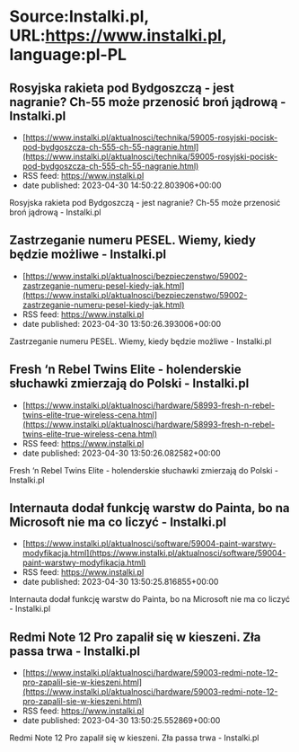 # Source:Instalki.pl, URL:https://www.instalki.pl, language:pl-PL

## Rosyjska rakieta pod Bydgoszczą - jest nagranie? Ch-55 może przenosić broń jądrową - Instalki.pl
 - [https://www.instalki.pl/aktualnosci/technika/59005-rosyjski-pocisk-pod-bydgoszcza-ch-555-ch-55-nagranie.html](https://www.instalki.pl/aktualnosci/technika/59005-rosyjski-pocisk-pod-bydgoszcza-ch-555-ch-55-nagranie.html)
 - RSS feed: https://www.instalki.pl
 - date published: 2023-04-30 14:50:22.803906+00:00

Rosyjska rakieta pod Bydgoszczą - jest nagranie? Ch-55 może przenosić broń jądrową - Instalki.pl

## Zastrzeganie numeru PESEL. Wiemy, kiedy będzie możliwe - Instalki.pl
 - [https://www.instalki.pl/aktualnosci/bezpieczenstwo/59002-zastrzeganie-numeru-pesel-kiedy-jak.html](https://www.instalki.pl/aktualnosci/bezpieczenstwo/59002-zastrzeganie-numeru-pesel-kiedy-jak.html)
 - RSS feed: https://www.instalki.pl
 - date published: 2023-04-30 13:50:26.393006+00:00

Zastrzeganie numeru PESEL. Wiemy, kiedy będzie możliwe - Instalki.pl

## Fresh ‘n Rebel Twins Elite - holenderskie słuchawki zmierzają do Polski - Instalki.pl
 - [https://www.instalki.pl/aktualnosci/hardware/58993-fresh-n-rebel-twins-elite-true-wireless-cena.html](https://www.instalki.pl/aktualnosci/hardware/58993-fresh-n-rebel-twins-elite-true-wireless-cena.html)
 - RSS feed: https://www.instalki.pl
 - date published: 2023-04-30 13:50:26.082582+00:00

Fresh ‘n Rebel Twins Elite - holenderskie słuchawki zmierzają do Polski - Instalki.pl

## Internauta dodał funkcję warstw do Painta, bo na Microsoft nie ma co liczyć - Instalki.pl
 - [https://www.instalki.pl/aktualnosci/software/59004-paint-warstwy-modyfikacja.html](https://www.instalki.pl/aktualnosci/software/59004-paint-warstwy-modyfikacja.html)
 - RSS feed: https://www.instalki.pl
 - date published: 2023-04-30 13:50:25.816855+00:00

Internauta dodał funkcję warstw do Painta, bo na Microsoft nie ma co liczyć - Instalki.pl

## Redmi Note 12 Pro zapalił się w kieszeni. Zła passa trwa - Instalki.pl
 - [https://www.instalki.pl/aktualnosci/hardware/59003-redmi-note-12-pro-zapalil-sie-w-kieszeni.html](https://www.instalki.pl/aktualnosci/hardware/59003-redmi-note-12-pro-zapalil-sie-w-kieszeni.html)
 - RSS feed: https://www.instalki.pl
 - date published: 2023-04-30 13:50:25.552869+00:00

Redmi Note 12 Pro zapalił się w kieszeni. Zła passa trwa - Instalki.pl

